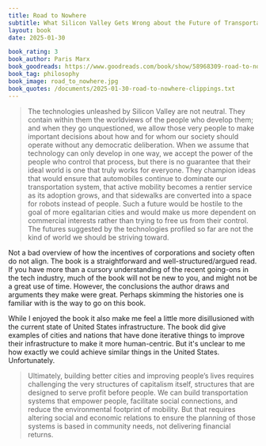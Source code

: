 ```yaml
---
title: Road to Nowhere
subtitle: What Silicon Valley Gets Wrong about the Future of Transportation
layout: book
date: 2025-01-30

book_rating: 3
book_author: Paris Marx
book_goodreads: https://www.goodreads.com/book/show/58968309-road-to-nowhere
book_tag: philosophy
book_image: road_to_nowhere.jpg
book_quotes: /documents/2025-01-30-road-to-nowhere-clippings.txt
---
```


> The technologies unleashed by Silicon Valley are not neutral. They contain within them the worldviews of the people who develop them; and when they go unquestioned, we allow those very people to make important decisions about how and for whom our society should operate without any democratic deliberation. When we assume that technology can only develop in one way, we accept the power of the people who control that process, but there is no guarantee that their ideal world is one that truly works for everyone. They champion ideas that would ensure that automobiles continue to dominate our transportation system, that active mobility becomes a rentier service as its adoption grows, and that sidewalks are converted into a space for robots instead of people. Such a future would be hostile to the goal of more egalitarian cities and would make us more dependent on commercial interests rather than trying to free us from their control. The futures suggested by the technologies profiled so far are not the kind of world we should be striving toward.

Not a bad overview of how the incentives of corporations and society often do not align. The book is a straightforward and well-structured/argued read. If you have more than a cursory understanding of the recent going-ons in the tech industry, much of the book will not be new to you, and might not be a great use of time. However, the conclusions the author draws and arguments they make were great. Perhaps skimming the histories one is familiar with is the way to go on this book.

While I enjoyed the book it also make me feel a little more disillusioned with the current state of United States infrastructure. The book did give examples of cities and nations that have done iterative things to improve their infrastructure to make it more human-centric. But it's unclear to me how exactly we could achieve similar things in the United States. Unfortunately.

> Ultimately, building better cities and improving people’s lives requires challenging the very structures of capitalism itself, structures that are designed to serve profit before people. We can build transportation systems that empower people, facilitate social connections, and reduce the environmental footprint of mobility. But that requires altering social and economic relations to ensure the planning of those systems is based in community needs, not delivering financial returns.
